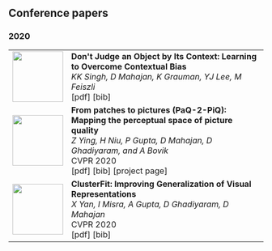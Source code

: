 ## Conference papers 

### 2020
<table border="0" rules=none cellspacing="0" cellpadding="0">
<tr rules=none>
<td>
<img width="100" height="100" src="http://www.fillmurray.com/460/300">
</td>
<td>
<b>Don't Judge an Object by Its Context: Learning to Overcome Contextual Bias</b> <br>
  <i> KK Singh, D Mahajan, K Grauman, YJ Lee, M Feiszli </i> <br>
  [pdf] [bib] <br>
 </td>
</tr>

<tr>
<td>
<img width="100" height="100" src="http://www.fillmurray.com/460/300">
</td>
<td>
  <b> From patches to pictures (PaQ-2-PiQ): Mapping the perceptual space of picture quality </b> <br>
  <i> Z Ying, H Niu, P Gupta, D Mahajan, D Ghadiyaram, and A Bovik </i> <br>
  CVPR 2020 <br>
  [pdf] [bib] [project page] <br>
 </td>
</tr>

<tr>
<td>
<img width="100" height="100" src="http://www.fillmurray.com/460/300">
</td>
<td>
<b>ClusterFit: Improving Generalization of Visual Representations </b> <br>
  <i> X Yan, I Misra, A Gupta, D Ghadiyaram, D Mahajan </i> <br>
  CVPR 2020 <br>
  [pdf] [bib] <br>
 </td>
</tr>


</table>
